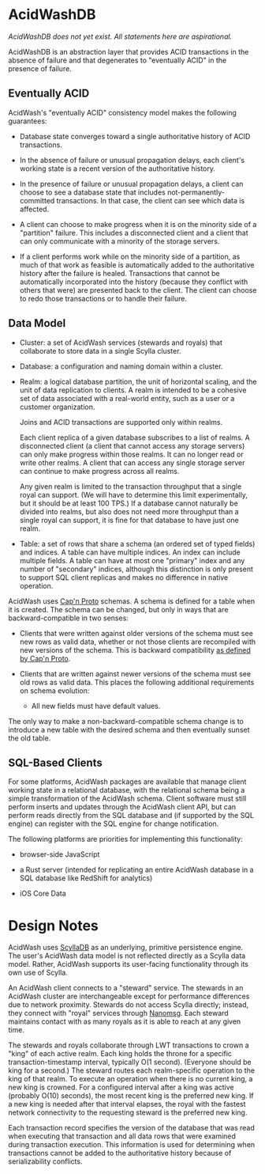 # AcidWashDB

_*AcidWashDB does not yet exist. All statements here are aspirational.*_

AcidWashDB is an abstraction layer that provides ACID transactions
in the absence of failure and that degenerates to "eventually ACID" in the
presence of failure.

## Eventually ACID

AcidWash's "eventually ACID" consistency model makes the following guarantees:

* Database state converges toward a single authoritative history of ACID
  transactions.

* In the absence of failure or unusual propagation delays, each client's
  working state is a recent version of the authoritative history.

* In the presence of failure or unusual propagation delays, a client can choose
  to see a database state that includes not-permanently-committed transactions.
  In that case, the client can see which data is affected.

* A client can choose to make progress when it is on the minority side of a
  "partition" failure. This includes a disconnected client and a client that
  can only communicate with a minority of the storage servers.

* If a client performs work while on the minority side of a partition, as much of
  that work as feasible is automatically added to the authoritative history
  after the failure is healed. Transactions that cannot be automatically
  incorporated into the history (because they conflict with others that were)
  are presented back to the client. The client can choose to redo those
  transactions or to handle their failure.

## Data Model

* Cluster: a set of AcidWash services (stewards and royals) that collaborate
  to store data in a single Scylla cluster.

* Database: a configuration and naming domain within a cluster.

* Realm: a logical database partition, the unit of horizontal scaling, and the
  unit of data replication to clients. A realm is intended to be a cohesive set
  of data associated with a real-world entity, such as a user or a customer
  organization.

  Joins and ACID transactions are supported only within realms.

  Each client replica of a given database subscribes to a list of realms. A
  disconnected client (a client that cannot access any storage servers) can only
  make progress within those realms. It can no longer read or write other
  realms. A client that can access any single storage server can continue to
  make progress across all realms.

  Any given realm is limited to the transaction throughput that a single royal
  can support. (We will have to determine this limit experimentally, but it
  should be at least 100 TPS.) If a database cannot naturally be divided into
  realms, but also does not need more throughput than a single royal can
  support, it is fine for that database to have just one realm.

* Table: a set of rows that share a schema (an ordered set of typed fields)
  and indices. A table can have multiple indices. An index can include multiple
  fields. A table can have at most one "primary" index and any number of
  "secondary" indices, although this distinction is only present to support SQL
  client replicas and makes no difference in native operation.

AcidWash uses [Cap'n Proto](https://capnproto.org/) schemas. A schema is
defined for a table when it is created. The schema can be changed, but only
in ways that are backward-compatible in two senses:

* Clients that were written against older versions of the schema must
  see new rows as valid data, whether or not those clients are recompiled
  with new versions of the schema. This is backward compatibility
  [as defined by Cap'n Proto](https://capnproto.org/language.html#evolving-your-protocol).

* Clients that are written against newer versions of the schema must see
  old rows as valid data. This places the following additional requirements
  on schema evolution:

  * All new fields must have default values.

The only way to make a non-backward-compatible schema change is to introduce
a new table with the desired schema and then eventually sunset the old table.

## SQL-Based Clients

For some platforms, AcidWash packages are available that manage client working
state in a relational database, with the relational schema being a simple
transformation of the AcidWash schema. Client software must still perform
inserts and updates through the AcidWash client API, but can perform reads
directly from the SQL database and (if supported by the SQL engine) can
register with the SQL engine for change notification.

The following platforms are priorities for implementing this functionality:

* browser-side JavaScript

* a Rust server (intended for replicating an entire AcidWash database in a SQL
  database like RedShift for analytics)

* iOS Core Data

# Design Notes

AcidWash uses [ScyllaDB](http://www.scylladb.com/) as an underlying, primitive
persistence engine. The user's AcidWash data model is not reflected directly as
a Scylla data model. Rather, AcidWash supports its user-facing functionality
through its own use of Scylla.

An AcidWash client connects to a "steward" service. The stewards in an AcidWash
cluster are interchangeable except for performance differences due to network
proximity. Stewards do not access Scylla directly; instead, they connect with
"royal" services through [Nanomsg](http://nanomsg.org/). Each steward maintains
contact with as many royals as it is able to reach at any given time.

The stewards and royals collaborate through LWT transactions to crown a "king"
of each active realm. Each king holds the throne for a specific
transaction-timestamp interval, typically O(1 second). (Everyone should be king
for a second.) The steward routes each realm-specific operation to the king of
that realm. To execute an operation when there is no current king,  a new king
is crowned. For a configured interval after a king was active (probably O(10)
seconds), the most recent king is the preferred new king. If a new king is
needed after that interval elapses, the royal with the fastest network
connectivity to the requesting steward is the preferred new king.

Each transaction record specifies the version of the database that was read when executing that transaction and all data rows that were examined during transaction execution. This information is used for determining when transactions cannot be added to the authoritative history because of serializability conflicts.
